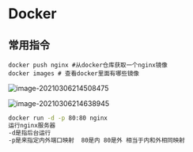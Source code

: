 # Docker

## 常用指令

```bas
docker push nginx #从docker仓库获取一个nginx镜像
docker images # 查看docker里面有哪些镜像
```

![image-20210306214508475](https://sober-feng.oss-cn-shanghai.aliyuncs.com/learning/pictures/image-20210306214508475.png)

![image-20210306214638945](https://sober-feng.oss-cn-shanghai.aliyuncs.com/learning/pictures/image-20210306214638945.png)

```bash
docker run -d -p 80:80 nginx
运行nginx服务器
-d是指后台运行
-p是来指定内外端口映射  80是内 80是外 相当于内和外相同映射
```

